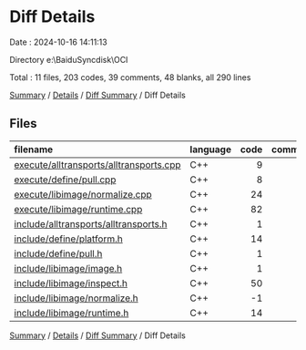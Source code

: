 # Diff Details

Date : 2024-10-16 14:11:13

Directory e:\\BaiduSyncdisk\\OCI

Total : 11 files,  203 codes, 39 comments, 48 blanks, all 290 lines

[Summary](results.md) / [Details](details.md) / [Diff Summary](diff.md) / Diff Details

## Files
| filename | language | code | comment | blank | total |
| :--- | :--- | ---: | ---: | ---: | ---: |
| [execute/alltransports/alltransports.cpp](/execute/alltransports/alltransports.cpp) | C++ | 9 | 0 | 1 | 10 |
| [execute/define/pull.cpp](/execute/define/pull.cpp) | C++ | 8 | 0 | -1 | 7 |
| [execute/libimage/normalize.cpp](/execute/libimage/normalize.cpp) | C++ | 24 | 1 | 3 | 28 |
| [execute/libimage/runtime.cpp](/execute/libimage/runtime.cpp) | C++ | 82 | 1 | 9 | 92 |
| [include/alltransports/alltransports.h](/include/alltransports/alltransports.h) | C++ | 1 | 0 | -1 | 0 |
| [include/define/platform.h](/include/define/platform.h) | C++ | 14 | 0 | 5 | 19 |
| [include/define/pull.h](/include/define/pull.h) | C++ | 1 | 0 | 0 | 1 |
| [include/libimage/image.h](/include/libimage/image.h) | C++ | 1 | 0 | 0 | 1 |
| [include/libimage/inspect.h](/include/libimage/inspect.h) | C++ | 50 | 27 | 25 | 102 |
| [include/libimage/normalize.h](/include/libimage/normalize.h) | C++ | -1 | 0 | -1 | -2 |
| [include/libimage/runtime.h](/include/libimage/runtime.h) | C++ | 14 | 10 | 8 | 32 |

[Summary](results.md) / [Details](details.md) / [Diff Summary](diff.md) / Diff Details
